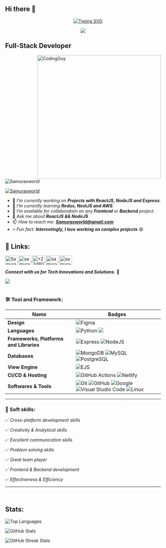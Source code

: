 ## Hi there 👋 

<p align="center">
  <a href="https://git.io/typing-svg">
    <img src="https://readme-typing-svg.herokuapp.com?font=comfortaa&color=016EEA&size=24&width=500&lines=%F0%9F%93%9D+Welcome+to+my+GitHub+Profile;%F0%9F%92%BB+A+Full-Stack+Developer;%F0%9F%9A%80+I'm+Super+Intelligent;%F0%9F%8C%8F+Making+Global+Impact" alt="Typing SVG" style="padding-left: 2rem;" />
  </a>
</p>

<p align="center">
  <img src="https://miro.medium.com/v2/resize:fit:840/1*b21FyqUbowHYAOQDXH0tDw.jpeg">
</p>


<h2 align="left">Full-Stack Developer</h2>
<img align= "right" alt="CodingGuy" width="400" src="https://cdn.dribbble.com/users/1162077/screenshots/3848914/media/320984a9ca58b3c73274c9259ecf6de8.gif">

<p align="left"> <img src="https://komarev.com/ghpvc/?username=Samuraxworld&label=Profile%20views&color=0e75b6&style=flat" alt="Samuraxworld" /> </p>

<p align="left"> <a href="https://twitter.com/Samuraxworld" target="blank"><img src="https://img.shields.io/twitter/follow/Samuraxworld?logo=twitter&style=for-the-badge" alt="Samuraxworld" /></a> </p>


- 🔭 *I’m currently working on **Projects with ReactJS, NodeJS and Express**.*
- 🌱 *I’m currently learning **Redux, NestJS and AWS**.*
- 👯 *I’m available for collaboration on any **Frontend** or **Backend** project.*
- 💬 *Ask me about **ReactJS && NodeJS***
- 📫 *How to reach me: **Samuraxworld@gmail.com***
- ⚡ *Fun fact: **Interestingly, I love working on complex projects*** 😄

## 🔗 Links:
<p align="left">
  <a href="https://x.com/SamuraXworlD" target="_blank">
    <img align="center" src="https://raw.githubusercontent.com/rahuldkjain/github-profile-readme-generator/master/src/images/icons/Social/twitter.svg" alt="SamuraXworlD" height="30" width="40" />
</a>
  <a href="https://linkedin.com/in/samuraxworld" target="_blank">
    <img align="center" src="https://raw.githubusercontent.com/rahuldkjain/github-profile-readme-generator/master/src/images/icons/Social/linked-in-alt.svg" alt="samuraxworld" height="30" width="40" />
  </a>
<a href="https://wa.me/+2348066374127" target="_blank">
    <img align="center" src="https://raw.githubusercontent.com/rahuldkjain/github-profile-readme-generator/master/src/images/icons/Social/whatsapp.svg" alt="+2348066374127" height="30" width="40" />
</a>
  <a href="https://instagram.com/samuraxworld" target="_blank">
    <img align="center" src="https://raw.githubusercontent.com/rahuldkjain/github-profile-readme-generator/master/src/images/icons/Social/instagram.svg" alt="samuraxworld" height="30" width="40" />
  </a>
  <a href="https://facebook.com/samurax" target="_blank">
    <img align="center" src="https://raw.githubusercontent.com/rahuldkjain/github-profile-readme-generator/master/src/images/icons/Social/facebook.svg" alt="samurax" height="30" width="40" />
</a>
</p>

***Connect with us for Tech Innovations and Solutions.*** 🚀

<img src="https://user-images.githubusercontent.com/73097560/115834477-dbab4500-a447-11eb-908a-139a6edaec5c.gif"><br><br>


### 🛠 Tool and Framework:

Name | Badges
--- | --- 
**Design**  |  ![Figma](https://img.shields.io/badge/figma-%23F24E1E.svg?style=for-the-badge&logo=figma&logoColor=white)
**Languages**  |  ![Python](https://img.shields.io/badge/Python-3776AB?style=for-the-badge&logo=python&logoColor=white) <img src="https://img.shields.io/badge/JavaScript-323330?style=for-the-badge&logo=javascript&logoColor=F7DF1E" /> 
**Frameworks, Platforms and Libraries** | ![Express](https://img.shields.io/badge/Express-000?style=for-the-badge&logo=express&logoColor=white) ![NodeJS](https://img.shields.io/badge/node.js-6DA55F?style=for-the-badge&logo=node.js&logoColor=white)
**Databases**  | ![MongoDB](https://img.shields.io/badge/MongoDB-%234ea94b.svg?style=for-the-badge&logo=mongodb&logoColor=white) ![MySQL](https://img.shields.io/badge/MySQL-%2300758F.svg?style=for-the-badge&logo=mysql&logoColor=white) ![PostgreSQL](https://img.shields.io/badge/PostgreSQL-%23316192.svg?style=for-the-badge&logo=postgresql&logoColor=white)
**View Engine** | ![EJS](https://img.shields.io/badge/EJS-%23039BE5.svg?style=for-the-badge&logo=ejs&logoColor=white)
**CI/CD & Hosting**   | ![GitHub Actions](https://img.shields.io/badge/github%20actions-%232671E5.svg?style=for-the-badge&logo=githubactions&logoColor=white) ![Netlify](https://img.shields.io/badge/netlify-%23000000.svg?style=for-the-badge&logo=netlify&logoColor=#00C7B7) 
**Softwares & Tools** | ![Git](https://img.shields.io/badge/git-%23F05033.svg?style=for-the-badge&logo=git&logoColor=white) ![GitHub](https://img.shields.io/badge/github-%23121011.svg?style=for-the-badge&logo=github&logoColor=white) ![Google](https://img.shields.io/badge/google-%234285F4.svg?style=for-the-badge&logo=google&logoColor=white) ![Visual Studio Code](https://img.shields.io/badge/Visual%20Studio%20Code-0078d7.svg?style=for-the-badge&logo=visual-studio-code&logoColor=white) ![Linux](https://img.shields.io/badge/Linux-FCC624?style=for-the-badge&logo=linux&logoColor=black)
  
</p> 

<hr>

### 👔 Soft skills:

✅ *Cross-platform development skills*

✅ *Creativity & Analytical skills*

✅ *Excellent communication skills*

✅ *Problem solving skills*

✅ *Great team player*

✅ *Frontend & Backend development*

✅ *Effectiveness & Efficiency*

<hr>

 <br>
 
## Stats:
<p align="left">
  <img src="https://github-readme-stats.vercel.app/api/top-langs/?username=Samuraxworld&layout=compact&theme=dark&hide_border=false" alt="Top Languages" />
</p>
<p align="left">
  <img src="https://github-readme-stats.vercel.app/api?username=Samuraxworld&show_icons=true&include_all_commits=true&count_private=true&theme=dark&hide_border=false&border_radius=2&hide=contribs" alt="GitHub Stats" />
</p>
<p align="left">
  <img src="https://github-readme-streak-stats.herokuapp.com/?user=Samuraxworld&theme=dark" alt="GitHub Streak Stats" />
</p>
